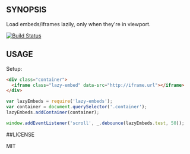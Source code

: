 ## SYNOPSIS

Load embeds/iframes lazily, only when they're in viewport.

[![Build Status](https://travis-ci.org/micnews/lazy-embeds.svg?branch=master)](https://travis-ci.org/micnews/lazy-embeds)

## USAGE

Setup:

```html
<div class="container">
  <iframe class="lazy-embed" data-src="http://iframe.url"></iframe>
</div>
```

```js
var lazyEmbeds = require('lazy-embeds');
var container = document.querySelector('.container');
lazyEmbeds.addContainer(container);

window.addEventListener('scroll', _.debounce(lazyEmbeds.test, 50));
```

##LICENSE

MIT
